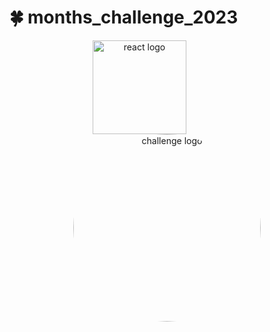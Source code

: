 # 🍀  months_challenge_2023

<div align="center">
    <img src="https://user-images.githubusercontent.com/114832629/230302399-5d8f34e7-bfc5-4597-8fff-6293044f47bd.png" alt="react logo" width=150  align="center" height="auto"> 
   &emsp;&emsp;&emsp;&emsp;&emsp;&emsp;
    <img src="https://encrypted-tbn0.gstatic.com/images?q=tbn:ANd9GcQcBc_6cUP_9pU6L2FF4DIfDrwyzuboLOw7AQ&usqp=CAU" alt="challenge logo" width="300px" align="center" height="auto" style="border-radius:50%"> 
   
</div>
